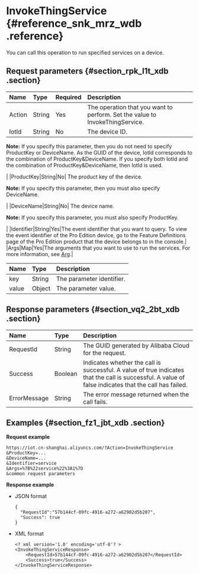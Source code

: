 # InvokeThingService {#reference_snk_mrz_wdb .reference}

You can call this operation to run specified services on a device.

## Request parameters {#section_rpk_l1t_xdb .section}

|Name|Type|Required|Description|
|:---|:---|:-------|:----------|
|Action|String|Yes|The operation that you want to perform. Set the value to InvokeThingService.|
|IotId|String|No| The device ID.

 **Note:** If you specify this parameter, then you do not need to specify ProductKey or DeviceName. As the GUID of the device, IotId corresponds to the combination of ProductKey&DeviceName. If you specify both IotId and the combination of ProductKey&DeviceName, then IotId is used.

 |
|ProductKey|String|No| The product key of the device.

 **Note:** If you specify this parameter, then you must also specify DeviceName.

 |
|DeviceName|String|No| The device name.

 **Note:** If you specify this parameter, you must also specify ProductKey.

 |
|Identifier|String|Yes|The event identifier that you want to query. To view the event identifier of the Pro Edition device, go to the Feature Definitions page of the Pro Edition product that the device belongs to in the console.|
|Args|Map|Yes|The arguments that you want to use to run the services. For more information, see [Arg](#table_gzl_z1t_xdb).|

|Name|Type|Description |
|:---|:---|:-----------|
|key|String|The parameter identifier.|
|value|Object|The parameter value.|

## Response parameters {#section_vq2_2bt_xdb .section}

|Name|Type|Description |
|:---|:---|:-----------|
|RequestId|String|The GUID generated by Alibaba Cloud for the request.|
|Success|Boolean|Indicates whether the call is successful. A value of true indicates that the call is successful. A value of false indicates that the call has failed.|
|ErrorMessage|String|The error message returned when the call fails.|

## Examples {#section_fz1_jbt_xdb .section}

**Request example**

```
https://iot.cn-shanghai.aliyuncs.com/?Action=InvokeThingService
&ProductKey=...
&DeviceName=...
&Identifier=service
&Args=%7B%22service%22%3A1%7D
&common request parameters
```

**Response example**

-   JSON format

    ```
    {
      "RequestId":"57b144cf-09fc-4916-a272-a62902d5b207",
      "Success": true
    }
    ```

-   XML format

    ```
    <? xml version='1.0' encoding='utf-8'? >
    <InvokeThingServiceResponse>
        <RequestId>57b144cf-09fc-4916-a272-a62902d5b207</RequestId>
        <Success>true</Success>
    </InvokeThingServiceResponse>
    ```


